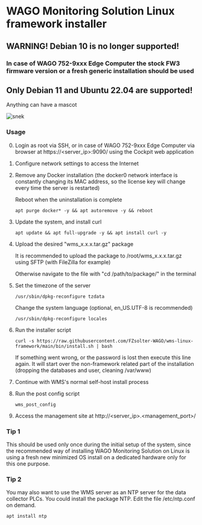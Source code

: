 # WAGO Monitoring Solution Linux framework installer

## WARNING! Debian 10 is no longer supported!
### In case of WAGO 752-9xxx Edge Computer the stock FW3 firmware version or a fresh generic installation should be used

## Only Debian 11 and Ubuntu 22.04 are supported!

Anything can have a mascot

![snek](snek.png)

### Usage

0) Login as root via SSH, or in case of WAGO 752-9xxx Edge Computer via browser at https://<server_ip>:9090/ using the Cockpit web application
1) Configure network settings to access the Internet
2) Remove any Docker installation (the docker0 network interface is constantly changing its MAC address, so the license key will change every time the server is restarted)

   Reboot when the uninstallation is complete
   ```
   apt purge docker* -y && apt autoremove -y && reboot
   ```
3) Update the system, and install curl
   ```
   apt update && apt full-upgrade -y && apt install curl -y
   ```
4) Upload the desired "wms_x.x.x.tar.gz" package

   It is recommended to upload the package to /root/wms_x.x.x.tar.gz using SFTP (with FileZilla for example)
   
   Otherwise navigate to the file with "cd /path/to/package/" in the terminal

5) Set the timezone of the server
   ```
   /usr/sbin/dpkg-reconfigure tzdata
   ```
   Change the system language (optional, en_US.UTF-8 is recommended)
   ```
   /usr/sbin/dpkg-reconfigure locales
   ```
6) Run the installer script
   ```
   curl -s https://raw.githubusercontent.com/FZsolter-WAGO/wms-linux-framework/main/bin/install.sh | bash
   ```
   
   If something went wrong, or the password is lost then execute this line again. It will start over the non-framework related part of the installation (dropping the databases and user, cleaning /var/www)
7) Continue with WMS's normal self-host install process
8) Run the post config script
   ```
   wms_post_config
   ```
9) Access the management site at http://<server_ip>.<management_port>/

### Tip 1
This should be used only once during the initial setup of the system, since the recommended way of installing WAGO Monitoring Solution on Linux is using a fresh new minimized OS install on a dedicated hardware only for this one purpose.
### Tip 2
You may also want to use the WMS server as an NTP server for the data collector PLCs. You could install the package NTP. Edit the file /etc/ntp.conf on demand.
```
apt install ntp
```
